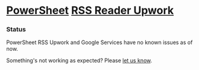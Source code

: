# [PowerSheet](https://powersheet.co/) [RSS Reader Upwork](https://powersheet.co/rss-reader-upwork/)

### Status

PowerSheet RSS Upwork and Google Services have no known issues as of now.

Something's not working as expected? Please [let us know](mailto:powersheetco@gmail.com).

